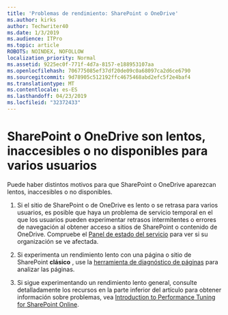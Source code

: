 ```yaml
---
title: 'Problemas de rendimiento: SharePoint o OneDrive'
ms.author: kirks
author: Techwriter40
ms.date: 1/3/2019
ms.audience: ITPro
ms.topic: article
ROBOTS: NOINDEX, NOFOLLOW
localization_priority: Normal
ms.assetid: 9225ec0f-771f-4d7a-8157-e188953107aa
ms.openlocfilehash: 706775085ef37df20de09c0a68097ca2d6ce6790
ms.sourcegitcommit: 9d78905c512192ffc4675468abd2efc5f2e4baf4
ms.translationtype: MT
ms.contentlocale: es-ES
ms.lasthandoff: 04/23/2019
ms.locfileid: "32372433"
---
```

# <a name="sharepoint-or-onedrive-slow-inaccessible-or-unavailable-for-multiple-users"></a>SharePoint o OneDrive son lentos, inaccesibles o no disponibles para varios usuarios

Puede haber distintos motivos para que SharePoint o OneDrive aparezcan lentos, inaccesibles o no disponibles. 
  
1. Si el sitio de SharePoint o de OneDrive es lento o se retrasa para varios usuarios, es posible que haya un problema de servicio temporal en el que los usuarios pueden experimentar retrasos intermitentes o errores de navegación al obtener acceso a sitios de SharePoint o contenido de OneDrive. Compruebe el [Panel de estado del servicio](https://admin.microsoft.com/AdminPortal/Home#/servicehealth) para ver si su organización se ve afectada. 
  
2. Si experimenta un rendimiento lento con una página o sitio de SharePoint **clásico** , use la [herramienta de diagnóstico de páginas](https://aka.ms/perftool) para analizar las páginas. 
  
3. Si sigue experimentando un rendimiento lento general, consulte detalladamente los recursos en la parte inferior del artículo para obtener información sobre problemas, vea [Introduction to Performance Tuning for SharePoint Online](https://go.microsoft.com/fwlink/?linkid=2024334).
  


